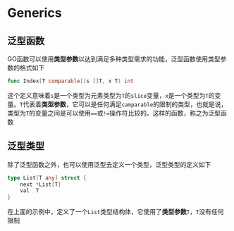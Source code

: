 # Generics

## 泛型函数

GO函数可以使用**类型参数**以达到满足多种类型需求的功能，泛型函数使用类型参数的格式如下

```go
func Index[T comparable](s []T, x T) int
```

这个定义意味着`s`是一个类型为元素类型为`T`的`slice`变量，`x`是一个类型为`T`的变量。`T`代表着**类型参数**，它可以是任何满足`camparable`的限制的类型，也就是说，类型为`T`的变量之间是可以使用`==`或`!=`操作符比较的。这样的函数，称之为泛型函数

## 泛型类型

除了泛型函数之外，也可以使用泛型去定义一个类型，泛型类型的定义如下

```go
type List[T any] struct {
	next *List[T]
	val  T
}
```

在上面的示例中，定义了一个`List`类型结构体，它使用了**类型参数**`T`，`T`没有任何限制